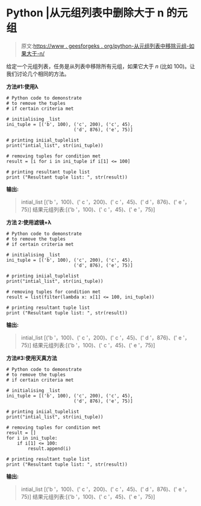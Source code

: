 # Python |从元组列表中删除大于 n 的元组

> 原文:[https://www . geesforgeks . org/python-从元组列表中移除元组-如果大于-n/](https://www.geeksforgeeks.org/python-remove-tuples-from-list-of-tuples-if-greater-than-n/)

给定一个元组列表，任务是从列表中移除所有元组，如果它大于 *n* (比如 100)。让我们讨论几个相同的方法。

**方法#1:使用λ**

```
# Python code to demonstrate
# to remove the tuples
# if certain criteria met

# initialising _list
ini_tuple = [('b', 100), ('c', 200), ('c', 45),
                         ('d', 876), ('e', 75)]

# printing iniial_tuplelist
print("intial_list", str(ini_tuple))

# removing tuples for condition met
result = [i for i in ini_tuple if i[1] <= 100]

# printing resultant tuple list
print ("Resultant tuple list: ", str(result))

```

**输出:**

> intial_list [('b '，100)、(' c '，200)、(' c '，45)、(' d '，876)、(' e '，75)]
> 结果元组列表:[('b '，100)、(' c '，45)、(' e '，75)]

**方法 2:使用滤镜+λ**

```
# Python code to demonstrate
# to remove the tuples
# if certain criteria met

# initialising _list
ini_tuple = [('b', 100), ('c', 200), ('c', 45),
                         ('d', 876), ('e', 75)]

# printing iniial_tuplelist
print("intial_list", str(ini_tuple))

# removing tuples for condition met
result = list(filter(lambda x: x[1] <= 100, ini_tuple))

# printing resultant tuple list
print ("Resultant tuple list: ", str(result))
```

**输出:**

> intial_list [('b '，100)、(' c '，200)、(' c '，45)、(' d '，876)、(' e '，75)]
> 结果元组列表:[('b '，100)、(' c '，45)、(' e '，75)]

**方法#3:使用天真方法**

```
# Python code to demonstrate
# to remove the tuples
# if certain criteria met

# initialising _list
ini_tuple = [('b', 100), ('c', 200), ('c', 45), 
                         ('d', 876), ('e', 75)]

# printing iniial_tuplelist
print("intial_list", str(ini_tuple))

# removing tuples for condition met
result = []
for i in ini_tuple:
    if i[1] <= 100:
        result.append(i)

# printing resultant tuple list
print ("Resultant tuple list: ", str(result))

```

**输出:**

> intial_list [('b '，100)、(' c '，200)、(' c '，45)、(' d '，876)、(' e '，75)]
> 结果元组列表:[('b '，100)、(' c '，45)、(' e '，75)]